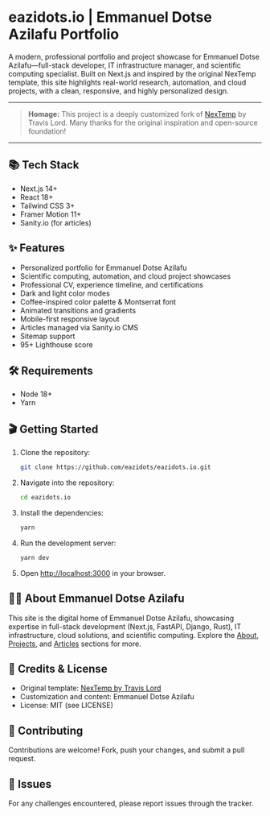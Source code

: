 # eazidots.io | Emmanuel Dotse Azilafu Portfolio

A modern, professional portfolio and project showcase for Emmanuel Dotse Azilafu—full-stack developer, IT infrastructure manager, and scientific computing specialist. Built on Next.js and inspired by the original NexTemp template, this site highlights real-world research, automation, and cloud projects, with a clean, responsive, and highly personalized design.

---

> **Homage:**
> This project is a deeply customized fork of [NexTemp](https://github.com/lilxyzz/nextemp) by Travis Lord. Many thanks for the original inspiration and open-source foundation!

---

## 📚 Tech Stack
- Next.js 14+
- React 18+
- Tailwind CSS 3+
- Framer Motion 11+
- Sanity.io (for articles)

## ✨ Features
- Personalized portfolio for Emmanuel Dotse Azilafu
- Scientific computing, automation, and cloud project showcases
- Professional CV, experience timeline, and certifications
- Dark and light color modes
- Coffee-inspired color palette & Montserrat font
- Animated transitions and gradients
- Mobile-first responsive layout
- Articles managed via Sanity.io CMS
- Sitemap support
- 95+ Lighthouse score

## 🛠️ Requirements
- Node 18+
- Yarn

## 🎬 Getting Started

1. Clone the repository:
    ```bash
    git clone https://github.com/eazidots/eazidots.io.git
    ```
2. Navigate into the repository:
    ```bash
    cd eazidots.io
    ```
3. Install the dependencies:
    ```bash
    yarn
    ```
4. Run the development server:
    ```bash
    yarn dev
    ```
5. Open [http://localhost:3000](http://localhost:3000) in your browser.

## 🧑‍💻 About Emmanuel Dotse Azilafu
This site is the digital home of Emmanuel Dotse Azilafu, showcasing expertise in full-stack development (Next.js, FastAPI, Django, Rust), IT infrastructure, cloud solutions, and scientific computing. Explore the [About](./src/pages/about.js), [Projects](./src/pages/projects.js), and [Articles](./src/pages/articles.js) sections for more.

## 🙏 Credits & License
- Original template: [NexTemp by Travis Lord](https://github.com/lilxyzz/nextemp)
- Customization and content: Emmanuel Dotse Azilafu
- License: MIT (see LICENSE)

## 🤝 Contributing
Contributions are welcome! Fork, push your changes, and submit a pull request.

## 👾 Issues
For any challenges encountered, please report issues through the tracker.
